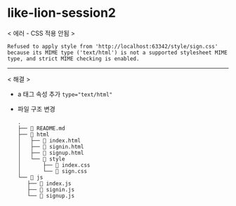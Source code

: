 # like-lion-session2

< 에러 - CSS 적용 안됨 >

`
Refused to apply style from 'http://localhost:63342/style/sign.css' because its MIME type ('text/html') is not a supported stylesheet MIME type, and strict MIME checking is enabled.
`
<hr>
< 해결 >

- a 태그 속성 추가
`
type="text/html"
`

- 파일 구조 변경
    ```
  .
  ├── 📄 README.md
  ├── 📂 html
  │   ├── 📄 index.html
  │   ├── 📄 signin.html
  │   ├── 📄 signup.html
  │   └── 📂 style
  │       ├── 📄 index.css
  │       └── 📄 sign.css
  └── 📂 js
      ├── 📄 index.js
      ├── 📄 signin.js
      └── 📄 signup.js
    ```